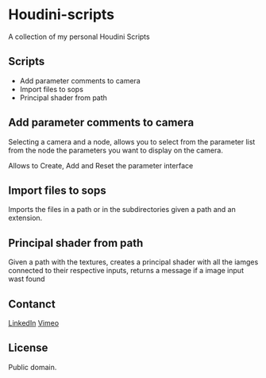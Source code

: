# Houdini-scripts
A collection of my personal Houdini Scripts

## Scripts

* Add parameter comments to camera
* Import files to sops
* Principal shader from path



## Add parameter comments to camera

Selecting a camera and a node, allows you to select from the parameter list from the node the parameters you want to display on the camera.

Allows to Create, Add and Reset the parameter interface


## Import files to sops

Imports the files in a path or in the subdirectories given a path and an extension.

## Principal shader from path

Given a path with the textures, creates a principal shader with all the iamges connected to their respective inputs, returns a message if a image input wast found

## Contanct
 [LinkedIn] 
 [Vimeo]
 
 [LinkedIn]: https://www.linkedin.com/in/jose-gonzalezvfx/
 [Vimeo]: https://vimeo.com/josezalez

## License

Public domain.
